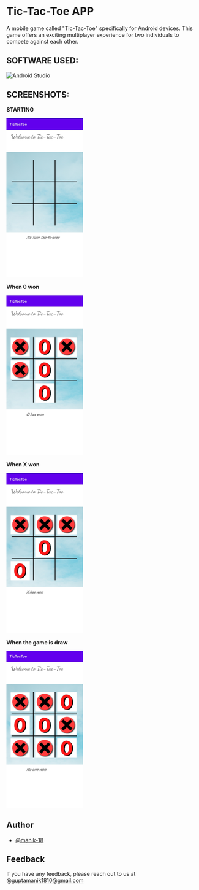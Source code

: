 # Tic-Tac-Toe APP

A mobile game called "Tic-Tac-Toe" specifically for Android devices. This game offers an exciting multiplayer experience for two individuals to compete against each other.

## SOFTWARE USED:

![Android Studio](https://img.shields.io/badge/Android_Studio-3DDC84?style=for-the-badge&logo=android-studio&logoColor=white)

## SCREENSHOTS:

**STARTING**

 <img src="screenshots/IMG_20220826_122800.jpg" width="200">
 
 **When 0 won**

<img src= "screenshots/IMG_20220826_122819.jpg" width="200">

**When X won**

<img src= "screenshots/IMG_20220826_122840.jpg" width="200">

**When the game is draw**

<img src= "screenshots/IMG_20220826_122903.jpg" width="200">

## Author

- [@manik-18](https://github.com/manik-18)

## Feedback

If you have any feedback, please reach out to us at @guptamanik1810@gmail.com
